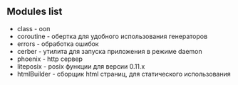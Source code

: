 ## Modules list
- class - ооп
- coroutine - обертка для удобного использования генераторов
- errors - обработка ошибок
- cerber - утилита для запуска приложения в режиме daemon
- phoenix - http сервер
- liteposix - posix функции для версии 0.11.x
- htmlBuilder - сборщик html страниц, для статического использования
